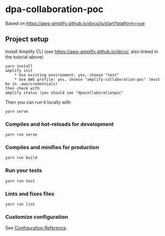 # dpa-collaboration-poc

Based on https://aws-amplify.github.io/docs/js/start?platform=vue

## Project setup
Install Amplify CLI (see https://aws-amplify.github.io/docs/, also linked in the tutorial above)
```
yarn install
amplify init
    * Use existing environment: yes, choose "test"
    * Use AWS profile: yes, choose "amplify-collaboration-poc" (must be in .aws/credentials)
then check with
amplify status (you should see "dpacollaborationpoc"
```
Then you can run it locally with
```
yarn serve
```

### Compiles and hot-reloads for development
```
yarn run serve
```

### Compiles and minifies for production
```
yarn run build
```

### Run your tests
```
yarn run test
```

### Lints and fixes files
```
yarn run lint
```

### Customize configuration
See [Configuration Reference](https://cli.vuejs.org/config/).
